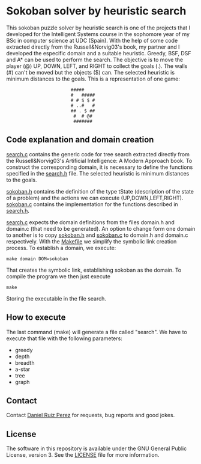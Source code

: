 Sokoban solver by heuristic search
============

This sokoban puzzle solver by heuristic search is one of the projects that I developed for the Intelligent Systems course in the sophomore year of my BSc in computer science at UDC (Spain). With the help of some code extracted directly from the Russell&Norvig03's book, my partner and I developed the especific domain and a suitable heuristic. Greedy, BSF, DSF and A* can be used to perform the search. The objective is to move the player (@) UP, DOWN, LEFT, and RIGHT to collect the goals (.). The walls (#) can't be moved but the objects ($) can. The selected heuristic is minimum distances to the goals. This is a representation of one game:

							#####
							#   #####
							# # $ $ #
							# ..#   #
							## . $ ##
							 #  # @#
							 #######
	

## Code explanation and domain creation

[search.c](https://github.com/DaniRuizPerez/AutomaticReasoning/blob/master/SokobanSolverHeuristic/search.c) contains the generic code for tree search extracted directly from the Russell&Norvig03's Artificial Intelligence: A Modern Approach book. To construct the corresponding domain, it is necessary to define the functions specified in the [search.h](https://github.com/DaniRuizPerez/AutomaticReasoning/blob/master/SokobanSolverHeuristic/search.h) file. The selected heuristic is minimum distances to the goals.

[sokoban.h](https://github.com/DaniRuizPerez/AutomaticReasoning/blob/master/SokobanSolverHeuristic/sokoban.h) contains the definition of the type tState (description of the state of a problem) and the actions we can execute (UP,DOWN,LEFT,RIGHT). [sokoban.c](https://github.com/DaniRuizPerez/AutomaticReasoning/blob/master/SokobanSolverHeuristic/sokoban.c) contains the implementation for the functions described in [search.h](https://github.com/DaniRuizPerez/AutomaticReasoning/blob/master/SokobanSolverHeuristic/search.h).

[search.c](https://github.com/DaniRuizPerez/AutomaticReasoning/blob/master/SokobanSolverHeuristic/search.c) expects the domain definitions from the files domain.h and domain.c (that need to be generated). An option to change form one domain to another is to copy [sokoban.h](https://github.com/DaniRuizPerez/AutomaticReasoning/blob/master/SokobanSolverHeuristic/sokoban.h) and [sokoban.c](https://github.com/DaniRuizPerez/AutomaticReasoning/blob/master/SokobanSolverHeuristic/sokoban.c) to domain.h and domain.c respectively. With the [Makefile](https://github.com/DaniRuizPerez/AutomaticReasoning/blob/master/SokobanSolverHeuristic/Makefile) we simplify the symbolic link creation process. To establish a domain, we execute:

```
make domain DOM=sokoban
```
That creates the symbolic link, establishing sokoban as the domain. To compile the program we then just execute

```
make
```
Storing the executable in the file search.


## How to execute
The last command (make) will generate a file called "search". We have to execute that file with the following parameters:

- greedy
- depth
- breadth
- a-star
- tree
- graph


## Contact

Contact [Daniel Ruiz Perez](mailto:druiz072@fiu.edu) for requests, bug reports and good jokes.


## License

The software in this repository is available under the GNU General Public License, version 3. See the [LICENSE](https://github.com/DaniRuizPerez/AutomaticReasoning/blob/master/LICENSE) file for more information.
